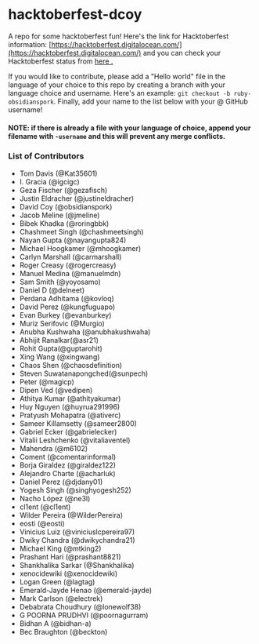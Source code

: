 # hacktoberfest-dcoy

A repo for some hacktoberfest fun! Here's the link for Hacktoberfest information: [https://hacktoberfest.digitalocean.com/](https://hacktoberfest.digitalocean.com/) and you can check your Hacktoberfest status from [here .](https://hacktoberfestchecker.herokuapp.com)

If you would like to contribute, please add a "Hello world" file in the language of your choice to this repo by creating a branch with your language choice and username. Here's an example: `git checkout -b ruby-obsidianspork`. Finally, add your name to the list below with your @ GitHub username!

#### NOTE: if there is already a file with your language of choice, append your filename with `-username` and this will prevent any merge conflicts.

### List of Contributors

- Tom Davis (@Kat35601)
- I. Gracia (@igcigc)
- Geza Fischer (@gezafisch)
- Justin Eldracher (@justineldracher)
- David Coy (@obsidianspork)
- Jacob Meline (@jmeline)
- Bibek Khadka (@roringbbk)
- Chashmeet Singh (@chashmeetsingh)
- Nayan Gupta (@nayangupta824)
- Michael Hoogkamer (@mhoogkamer)
- Carlyn Marshall (@carmarshall)
- Roger Creasy (@rogercreasy)
- Manuel Medina (@manuelmdn)
- Sam Smith (@yoyosamo)
- Daniel D (@delneet)
- Perdana Adhitama (@kovloq)
- David Perez (@kungfuguapo)
- Evan Burkey (@evanburkey)
- Muriz Serifovic (@Murgio)
- Anubha Kushwaha (@anubhakushwaha)
- Abhijit Ranalkar(@asr21)
- Rohit Gupta(@guptarohit)
- Xing Wang (@xingwang)
- Chaos Shen (@chaosdefinition)
- Steven Suwatanapongched(@sunpech)
- Peter (@magicp)
- Dipen Ved (@vedipen)
- Athitya Kumar (@athityakumar)
- Huy Nguyen (@huyrua291996)
- Pratyush Mohapatra (@ativerc)
- Sameer Killamsetty (@sameer2800)
- Gabriel Ecker (@gabrielecker)
- Vitalii Leshchenko (@vitaliaventel)
- Mahendra (@m6102)
- Coment (@comentarinformal)
- Borja Giraldez (@giraldez122)
- Alejandro Charte (@acharluk)
- Daniel Perez (@djdany01)
- Yogesh Singh (@singhyogesh252)
- Nacho López (@ne3l)
- cl1ent (@cl1ent)
- Wilder Pereira (@WilderPereira)
- eosti (@eosti)
- Vinicius Luiz (@viniciuslcpereira97)
- Dwiky Chandra (@dwikychandra21)
- Michael King (@mtking2)
- Prashant Hari (@prashant8821)
- Shankhalika Sarkar (@Shankhalika)
- xenocidewiki (@xenocidewiki)
- Logan Green (@lagtag)
- Emerald-Jayde Henao (@emerald-jayde)
- Mark Carlson (@electrek)
- Debabrata Choudhury (@lonewolf38)
- G POORNA PRUDHVI (@poornagurram)
- Bidhan A (@bidhan-a)
- Bec Braughton (@beckton)
